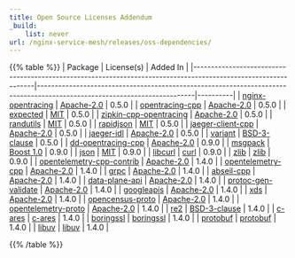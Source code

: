 ```yaml
---
title: Open Source Licenses Addendum
_build:
    list: never
url: /nginx-service-mesh/releases/oss-dependencies/
---
```


{{% table %}}
| Package                                                                                                       | License(s)                                                                                                               | Added In |
|---------------------------------------------------------------------------------------------------------------|--------------------------------------------------------------------------------------------------------------------------|----------|
| [nginx-opentracing](https://github.com/opentracing-contrib/nginx-opentracing)                                 | [Apache-2.0](https://github.com/opentracing-contrib/nginx-opentracing/blob/master/LICENSE)                               | 0.5.0    |
| [opentracing-cpp](https://github.com/opentracing/opentracing-cpp)                                             | [Apache-2.0](https://github.com/opentracing/opentracing-cpp/blob/master/LICENSE)                                         | 0.5.0    |
| [expected](https://github.com/opentracing/opentracing-cpp/tree/master/3rd_party/include/opentracing/expected) | [MIT](https://github.com/opentracing/opentracing-cpp/blob/master/3rd_party/include/opentracing/expected/LICENSE)         | 0.5.0    |
| [zipkin-cpp-opentracing](https://github.com/rnburn/zipkin-cpp-opentracing)                                    | [Apache-2.0](https://github.com/rnburn/zipkin-cpp-opentracing/blob/master/LICENSE)                                       | 0.5.0    |
| [randutils](https://github.com/rnburn/zipkin-cpp-opentracing/tree/master/3rd_party/include/zipkin/randutils)  | [MIT](https://github.com/rnburn/zipkin-cpp-opentracing/blob/master/3rd_party/include/zipkin/randutils/LICENSE)           | 0.5.0    |
| [rapidjson](https://github.com/rnburn/zipkin-cpp-opentracing/tree/master/3rd_party/include/zipkin/rapidjson)  | [MIT](https://github.com/rnburn/zipkin-cpp-opentracing/blob/master/3rd_party/include/zipkin/rapidjson/license.txt)       | 0.5.0    |
| [jaeger-client-cpp](https://github.com/jaegertracing/jaeger-client-cpp)                                       | [Apache-2.0](https://github.com/jaegertracing/jaeger-client-cpp/blob/master/LICENSE)                                     | 0.5.0    |
| [jaeger-idl](https://github.com/jaegertracing/jaeger-idl/tree/95d85500d409d56c8a3be2ede56c42a2ed984a63)       | [Apache-2.0](https://github.com/jaegertracing/jaeger-idl/blob/95d85500d409d56c8a3be2ede56c42a2ed984a63/LICENSE)          | 0.5.0    |
| [variant](https://github.com/opentracing/opentracing-cpp/tree/master/3rd_party/include/opentracing/variant)   | [BSD-3-clause](https://github.com/opentracing/opentracing-cpp/blob/master/3rd_party/include/opentracing/variant/LICENSE) | 0.5.0    |
| [dd-opentracing-cpp](https://github.com/DataDog/dd-opentracing-cpp)                                           | [Apache-2.0](https://github.com/DataDog/dd-opentracing-cpp/blob/master/LICENSE)                                          | 0.9.0    |
| [msgpack](https://github.com/msgpack/msgpack-c)                                                               | [Boost 1.0](https://github.com/msgpack/msgpack-c/blob/master/LICENSE_1_0.txt)                                            | 0.9.0    |
| [json](https://github.com/nlohmann/json)                                                                      | [MIT](https://github.com/nlohmann/json/blob/develop/LICENSE.MIT)                                                         | 0.9.0    |
| [libcurl](https://github.com/curl/curl)                                                                       | [curl](https://github.com/curl/curl/blob/master/COPYING)                                                                 | 0.9.0    |
| [zlib](https://github.com/madler/zlib)                                                                        | [zlib](http://zlib.net/zlib_license.html)                                                                                | 0.9.0    |
| [opentelemetry-cpp-contrib](https://github.com/open-telemetry/opentelemetry-cpp-contrib)                      | [Apache-2.0](https://github.com/open-telemetry/opentelemetry-cpp-contrib/blob/main/LICENSE)                              | 1.4.0    |
| [opentelemetry-cpp](https://github.com/open-telemetry/opentelemetry-cpp)                                      | [Apache-2.0](https://github.com/open-telemetry/opentelemetry-cpp/blob/main/LICENSE)                                      | 1.4.0    |
| [grpc](https://github.com/grpc/grpc)                                                                          | [Apache-2.0](https://github.com/grpc/grpc/blob/master/LICENSE)                                                           | 1.4.0    |
| [abseil-cpp](https://github.com/abseil/abseil-cpp)                                                            | [Apache-2.0](https://github.com/abseil/abseil-cpp/blob/master/LICENSE)                                                   | 1.4.0    |
| [data-plane-api](https://github.com/envoyproxy/data-plane-api)                                                | [Apache-2.0](https://github.com/envoyproxy/data-plane-api/blob/main/LICENSE)                                             | 1.4.0    |
| [protoc-gen-validate](https://github.com/envoyproxy/protoc-gen-validate)                                      | [Apache-2.0](https://github.com/envoyproxy/protoc-gen-validate/blob/main/LICENSE)                                        | 1.4.0    |
| [googleapis](https://github.com/googleapis/googleapis)                                                        | [Apache-2.0](https://github.com/googleapis/googleapis/blob/master/LICENSE)                                               | 1.4.0    |
| [xds](https://github.com/cncf/xds)                                                                            | [Apache-2.0](https://github.com/cncf/xds/blob/main/LICENSE)                                                              | 1.4.0    |
| [opencensus-proto](https://github.com/census-instrumentation/opencensus-proto)                                | [Apache-2.0](https://github.com/census-instrumentation/opencensus-proto/blob/master/LICENSE)                             | 1.4.0    |
| [opentelemetry-proto](https://github.com/open-telemetry/opentelemetry-proto)                                  | [Apache-2.0](https://github.com/open-telemetry/opentelemetry-proto/blob/main/LICENSE)                                    | 1.4.0    |
| [re2](https://github.com/google/re2)                                                                          | [BSD-3-clause](https://github.com/google/re2/blob/main/LICENSE)                                                          | 1.4.0    |
| [c-ares](https://github.com/c-ares/c-ares)                                                                    | [c-ares](https://github.com/c-ares/c-ares/blob/main/LICENSE.md)                                                          | 1.4.0    |
| [boringssl](https://github.com/google/boringssl)                                                              | [boringssl](https://github.com/google/boringssl/blob/master/LICENSE)                                                     | 1.4.0    |
| [protobuf](https://github.com/protocolbuffers/protobuf)                                                       | [protobuf](https://github.com/protocolbuffers/protobuf/blob/master/LICENSE)                                              | 1.4.0    |
| [libuv](https://github.com/libuv/libuv)                                                                       | [libuv](https://github.com/libuv/libuv/blob/v1.x/LICENSE)                                                                | 1.4.0    |

{{% /table %}}
